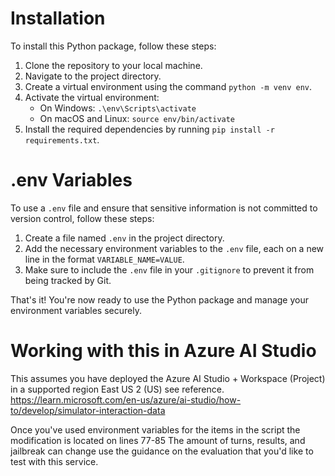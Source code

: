 # Installation

To install this Python package, follow these steps:

1. Clone the repository to your local machine.
2. Navigate to the project directory.
3. Create a virtual environment using the command `python -m venv env`.
4. Activate the virtual environment:
    - On Windows: `.\env\Scripts\activate`
    - On macOS and Linux: `source env/bin/activate`
5. Install the required dependencies by running `pip install -r requirements.txt`.

# .env Variables

To use a `.env` file and ensure that sensitive information is not committed to version control, follow these steps:

1. Create a file named `.env` in the project directory.
2. Add the necessary environment variables to the `.env` file, each on a new line in the format `VARIABLE_NAME=VALUE`.
3. Make sure to include the `.env` file in your `.gitignore` to prevent it from being tracked by Git.

That's it! You're now ready to use the Python package and manage your environment variables securely.

# Working with this in Azure AI Studio

This assumes you have deployed the Azure AI Studio + Workspace (Project) in a supported region East US 2 (US) see reference.
https://learn.microsoft.com/en-us/azure/ai-studio/how-to/develop/simulator-interaction-data

Once you've used environment variables for the items in the script the modification is located on lines 77-85
The amount of turns, results, and jailbreak can change use the guidance on the evaluation that you'd like to test with this service.
